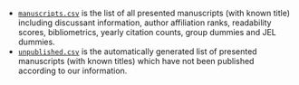 - [`manuscripts.csv`](manuscripts.csv) is the list of all presented manuscripts (with known title) including discussant information, author affiliation ranks, readability scores, bibliometrics, yearly citation counts, group dummies and JEL dummies.
- [`unpublished.csv`](unpublished.csv) is the automatically generated list of presented manuscripts (with known titles) which have not been published according to our information.
